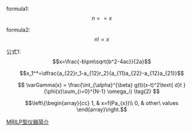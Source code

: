 <script type="text/javascript" async src="https://cdn.mathjax.org/mathjax/latest/MathJax.js?config=TeX-MML-AM_CHTML"> </script>
formula1: $$n==x$$

formula2: $$n!=x$$


公式1: $$x=\frac{-b\pm\sqrt{b^2-4ac}}{2a}$$

$$x_1^*=\dfrac{a_{22}r_1-a_{12}r_2}{a_{11}a_{22}-a_{12}a_{21}}$$

$$
 \varGamma(x) = \frac{\int_{\alpha}^{\beta} g(t)(x-t)^2\text{ d}t }{\phi(x)\sum_{i=0}^{N-1} \omega_i} \tag{2}
$$



$$\left\{\begin{array}{cc} 
		1, & x=f(Pa_{x})\\ 
		0, & other\ values 
	\end{array}\right.$$


[MRILP型仪器简介](MRILP型仪器简介.md)
